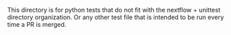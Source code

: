 This directory is for python tests that do not fit with the nextflow + unittest directory organization.
Or any other test file that is intended to be run every time a PR is merged.